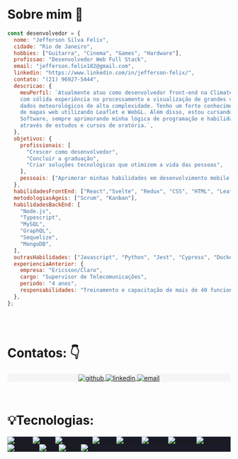 

# Sobre mim 👋

```javascript
const desenvolvedor = {
  nome: "Jefferson Silva Felix",
  cidade: "Rio de Janeiro",
  hobbies: ["Guitarra", "Cinema", "Games", "Hardware"],
  profissao: "Desenvolvedor Web Full Stack",
  email: "jefferson.felix182@gmail.com",
  linkedin: "https://www.linkedin.com/in/jefferson-felix/",
  contato: "(21) 96927-5444",
  descricao: {
    meuPerfil: `Atualmente atuo como desenvolvedor front-end na Climatempo/StormGeo, 
    com sólida experiência no processamento e visualização de grandes volumes de 
    dados meteorológicos de alta complexidade. Tenho um forte conhecimento em renderização 
    de mapas web utilizando Leaflet e WebGL. Além disso, estou cursando Engenharia de 
    Software, sempre aprimorando minha lógica de programação e habilidades de comunicação 
    através de estudos e cursos de oratória.`,
  },
  objetivos: {
    profissionais: [
      "Crescer como desenvolvedor",
      "Concluir a graduação",
      "Criar soluções tecnológicas que otimizem a vida das pessoas",
    ],
    pessoais: ["Aprimorar minhas habilidades em desenvolvimento mobile e web"],
  },
  habilidadesFrontEnd: ["React","Svelte", "Redux", "CSS", "HTML", "Leaflet", "WebGL"],
  metodologiasÁgeis: ["Scrum", "Kanban"],
  habilidadesBackEnd: [
    "Node.js",
    "Typescript",
    "MySQL",
    "GraphQL",
    "Sequelize",
    "MongoDB",
  ],
  outrasHabilidades: ["Javascript", "Python", "Jest", "Cypress", "Docker"],
  experienciaAnterior: {
    empresa: "Ericsson/Claro",
    cargo: "Supervisor de Telecomunicações",
    periodo: "4 anos",
    responsabilidades: "Treinamento e capacitação de mais de 40 funcionários",
  },
};



```

<br/>

# Contatos: 👇

<section>
  <p
    align="center"
    style="background-color:#f5f5f5"
    class="connection-container">
    <a
      href="https://github.com/Jeffo182"
      target="_blank"
    >
      <img
        align="center"
        src="https://img.shields.io/badge/GitHub-100000?style=for-the-badge&logo=github&logoColor=white"
        alt="github"
      />
    </a>
    <a
      href="https://www.linkedin.com/in/jefferson-felix/" target="_blank"
    >
      <img
        align="center"
        src="https://img.shields.io/badge/LinkedIn-0077B5?style=for-the-badge&logo=linkedin&logoColor=white"
        alt="linkedin"
      />
    </a>
    <a
      href="mailto:jefferson.felix182@gmail.com"
      target="_blank"
    >
      <img
        align="center"
        src="https://img.shields.io/badge/Gmail-D14836?style=for-the-badge&logo=gmail&logoColor=white"
        alt="email"
      />
    </a>
  </p>
</section>
<br/>

# 💡Tecnologias:

<section style="background-color:#1A1B27">
  <div class="technologies-container">
    <p align="left">
      <a href="https://www.w3.org/html/" target="_blank">
        <img
           src="https://img.shields.io/badge/HTML5-E34F26?style=for-the-badge&logo=html5&logoColor=white"
           alt="html5"
         />
      </a>
      <a href="https://www.w3schools.com/css/" target="_blank">
        <img
           src="https://img.shields.io/badge/CSS3-1572B6?style=for-the-badge&logo=css3&logoColor=white"
           alt="css3"
         />
      </a>
      <a href="https://developer.mozilla.org/en-US/docs/Web/JavaScript" target="_blank">
        <img
           src="https://img.shields.io/badge/JavaScript-323330?style=for-the-badge&logo=javascript&logoColor=F7DF1E"
           alt="javascript"
         />
      </a>
      </a>
      <a href="https://reactjs.org/" target="_blank">
        <img
           src="https://img.shields.io/badge/React-20232A?style=for-the-badge&logo=react&logoColor=61DAFB"
           alt="react"
         />
      </a>
      <a href="https://redux.js.org" target="_blank">
        <img
           src="https://img.shields.io/badge/Redux-593D88?style=for-the-badge&logo=redux&logoColor=white"
           alt="redux"
         />
      </a>
      <a href="https://nextjs.org/" target="_blank">
        <img
           src="https://img.shields.io/badge/next.js-000000?style=for-the-badge&logo=nextdotjs&logoColor=white"
           alt="nextjs"
         />
      </a>
      <a href="https://nodejs.org" target="_blank">
        <img
           src="https://img.shields.io/badge/Node.js-339933?style=for-the-badge&logo=nodedotjs&logoColor=white"
           alt="nodejs"
         />
      </a>
      <a href="https://www.mysql.com/" target="_blank">
        <img
           src="https://img.shields.io/badge/MySQL-005C84?style=for-the-badge&logo=mysql&logoColor=white"
           alt="mysql"
         />
      </a>
      <a href="https://www.cypress.io" target="_blank">
        <img
           src="https://img.shields.io/badge/Cypress-17202C?style=for-the-badge&logo=cypress&logoColor=white"
           alt="cypress"
         />
      </a>
      <a href="https://jestjs.io" target="_blank">
        <img
           src="https://img.shields.io/badge/Jest-C21325?style=for-the-badge&logo=jest&logoColor=white"
           alt="jest"
         />
      </a>
      <a href="https://www.linux.org/" target="_blank">
        <img
           src="https://img.shields.io/badge/Linux-FCC624?style=for-the-badge&logo=linux&logoColor=black"
           alt="linux"
         />
      </a>
      <a href="https://git-scm.com/" target="_blank">
        <img
           src="https://img.shields.io/badge/GIT-E44C30?style=for-the-badge&logo=git&logoColor=white"
           alt="git"
         />
      </a>
      <a href="https://github.com/ANDREHORMAN1994" target="_blank">
        <img
           src="https://img.shields.io/badge/GitHub-100000?style=for-the-badge&logo=github&logoColor=white"
           alt="github
         />
      </a>
    </p>
  </div>
</section>
<br/>
 <br/>
